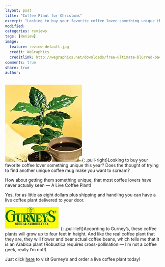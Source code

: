 ```yaml
---
layout: post
title: "Coffee Plant for Christmas"
excerpt: "Looking to buy your favorite coffee lover something unique this year? Does the thought of trying to find another unique coffee mug make you want to scream?"
modified: 
categories: reviews
tags: [Review]
image:
  feature: review-default.jpg
  credit: WeGraphics
  creditlink: http://wegraphics.net/downloads/free-ultimate-blurred-background-pack/
comments: true
share: true
author: 
---
```

![Coffee Plant](/images/tree.jpg){: .pull-right}Looking to buy your favorite coffee lover something unique this year? Does the thought of trying to find another unique coffee mug make you want to scream?

How about getting them something unique, that most coffee lovers have never actually seen —
A Live Coffee Plant!

Yes, for as little as eight dollars plus shipping and handling you can have a live coffee plant delivered to your door.

![Gurney](/images/gurneys.jpg){: .pull-left}According to Gurney’s, these coffee plants will grow up to four feet in height. And like the real coffee plant that they are, they will flower and bear actual coffee beans, which tells me that it is an Arabica plant (Robustica requires cross-pollination — I’m not a coffee geek, really I’m not!).

Just click [here](http://gurneys.com/product.asp_Q_pn_E_11295) to visit Gurney’s and order a live coffee plant today!

